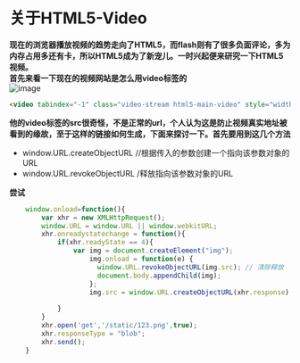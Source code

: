 # 关于HTML5-Video
**现在的浏览器播放视频的趋势走向了HTML5，而flash则有了很多负面评论，多为内存占用多还有卡，所以HTML5成为了新宠儿。一时兴起便来研究一下HTML5视频。**<br />
**首先来看一下现在的视频网站是怎么用video标签的**<br />
![image](https://github.com/Jon-Millent/wen/blob/master/2016-12/img/2016-12/youtube.png)
```html
<video tabindex="-1" class="video-stream html5-main-video" style="width: 640px; height: 360px; left: 0px; top: 0px;" src="blob:https%3A//www.youtube.com/3a1ed3ec-fe8b-4919-91cd-3e9c72f68243"></video>
```
**他的video标签的src很奇怪，不是正常的url，个人认为这是防止视频真实地址被看到的缘故，至于这样的链接如何生成，下面来探讨一下。首先要用到这几个方法**<br />
* window.URL.createObjectURL //根据传入的参数创建一个指向该参数对象的URL
* window.URL.revokeObjectURL /释放指向该参数对象的URL

**尝试**

```javascript
	window.onload=function(){
		var xhr = new XMLHttpRequest();
		window.URL = window.URL || window.webkitURL;
		xhr.onreadystatechange = function(){
			if(xhr.readyState == 4){
				var img = document.createElement("img");
			        img.onload = function(e) {
			          window.URL.revokeObjectURL(img.src); // 清除释放
			          document.body.appendChild(img);
			        };
			        img.src = window.URL.createObjectURL(xhr.response);
				 
			}
		}
		xhr.open('get','/static/123.png',true);
		xhr.responseType = "blob";
		xhr.send();
	}
```
